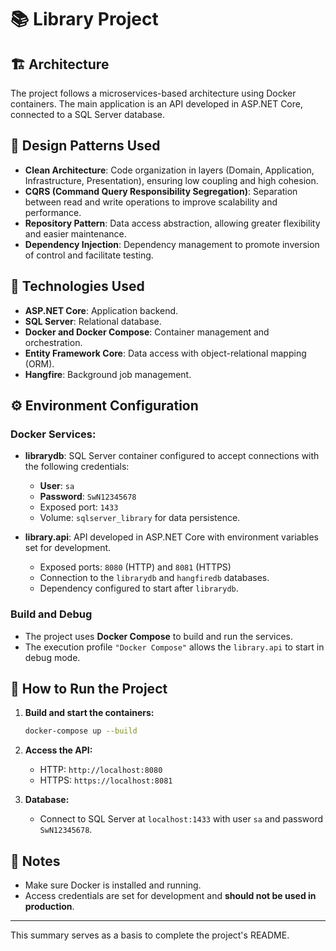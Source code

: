 # 📚 Library Project

## 🏗️ Architecture

The project follows a microservices-based architecture using Docker containers. The main application is an API developed in ASP.NET Core, connected to a SQL Server database.

## 🎨 Design Patterns Used

- **Clean Architecture**: Code organization in layers (Domain, Application, Infrastructure, Presentation), ensuring low coupling and high cohesion.
- **CQRS (Command Query Responsibility Segregation)**: Separation between read and write operations to improve scalability and performance.
- **Repository Pattern**: Data access abstraction, allowing greater flexibility and easier maintenance.
- **Dependency Injection**: Dependency management to promote inversion of control and facilitate testing.

## 🔧 Technologies Used

- **ASP.NET Core**: Application backend.
- **SQL Server**: Relational database.
- **Docker and Docker Compose**: Container management and orchestration.
- **Entity Framework Core**: Data access with object-relational mapping (ORM).
- **Hangfire**: Background job management.

## ⚙️ Environment Configuration

### Docker Services:

- **librarydb**: SQL Server container configured to accept connections with the following credentials:

  - **User**: `sa`
  - **Password**: `SwN12345678`
  - Exposed port: `1433`
  - Volume: `sqlserver_library` for data persistence.

- **library.api**: API developed in ASP.NET Core with environment variables set for development.

  - Exposed ports: `8080` (HTTP) and `8081` (HTTPS)
  - Connection to the `librarydb` and `hangfiredb` databases.
  - Dependency configured to start after `librarydb`.

### Build and Debug

- The project uses **Docker Compose** to build and run the services.
- The execution profile `"Docker Compose"` allows the `library.api` to start in debug mode.

## 🚀 How to Run the Project

1. **Build and start the containers:**

   ```bash
   docker-compose up --build
   ```

2. **Access the API:**

   - HTTP: `http://localhost:8080`
   - HTTPS: `https://localhost:8081`

3. **Database:**

   - Connect to SQL Server at `localhost:1433` with user `sa` and password `SwN12345678`.

## 📝 Notes

- Make sure Docker is installed and running.
- Access credentials are set for development and **should not be used in production**.

---

This summary serves as a basis to complete the project's README.

